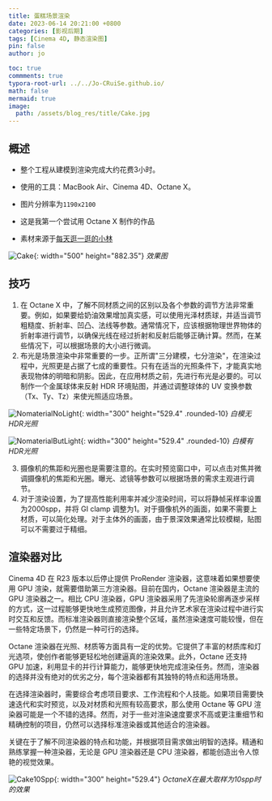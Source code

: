 ```yaml
---
title: 蛋糕场景渲染
date: 2023-06-14 20:21:00 +0800
categories: [影视后期]
tags: [Cinema 4D, 静态渲染图]
pin: false
author: jo

toc: true
commments: true
typora-root-url: ../../Jo-CRuiSe.github.io/
math: false
mermaid: true
image:
  path: /assets/blog_res/title/Cake.jpg
---
```


## 概述

- 整个工程从建模到渲染完成大约花费3小时。

- 使用的工具：MacBook Air、Cinema 4D、Octane X。

- 图片分辨率为`1190x2100`

- 这是我第一个尝试用 Octane X 制作的作品

- 素材来源于[每天逛一逛的小林](https://www.bilibili.com/video/BV1rW4y1R7pc/?spm_id_from=333.337.search-card.all.click&vd_source=27f8535b972612917de0cca10f45313f)

![Cake](/assets/blog_res/2023-06-14-Cake.assets/Cake.jpg){: width="500" height="882.35"}
_效果图_

## 技巧

1. 在 Octane X 中，了解不同材质之间的区别以及各个参数的调节方法非常重要。例如，如果要给奶油效果增加真实感，可以使用光泽材质球，并适当调节粗糙度、折射率、凹凸、法线等参数。通常情况下，应该根据物理世界物体的折射率进行调节，以确保光线在经过折射和反射后能够正确计算。然而，在某些情况下，可以根据场景的大小进行微调。
2. 布光是场景渲染中非常重要的一步。正所谓"三分建模，七分渲染"，在渲染过程中，光照更是占据了七成的重要性。只有在适当的光照条件下，才能真实地表现物体的明暗和阴影。因此，在应用材质之前，先进行布光是必要的。可以制作一个金属球体来反射 HDR 环境贴图，并通过调整球体的 UV 变换参数（Tx、Ty、Tz）来使光照适应场景。

![NomaterialNoLight](/assets/blog_res/2023-06-14-Cake.assets/NomaterialNoLight.jpg){: width="300" height="529.4" .rounded-10}
_白模无HDR光照_

![NomaterialButLight](/assets/blog_res/2023-06-14-Cake.assets/NomaterialButLight.jpg){: width="300" height="529.4" .rounded-10}
_白模有HDR光照_

3. 摄像机的焦距和光圈也是需要注意的。在实时预览窗口中，可以点击对焦并微调摄像机的焦距和光圈。曝光、滤镜等参数可以根据场景的需求主观进行调节。
4. 对于渲染设置，为了提高性能利用率并减少渲染时间，可以将静帧采样率设置为2000spp，并将 GI clamp 调整为1。对于摄像机外的画面，如果不需要上材质，可以简化处理。对于主体外的画面，由于景深效果通常比较模糊，贴图可以不需要过于精细。

## 渲染器对比

Cinema 4D 在 R23 版本以后停止提供 ProRender 渲染器，这意味着如果想要使用 GPU 渲染，就需要借助第三方渲染器。目前在国内，Octane 渲染器是主流的 GPU 渲染器之一。相比 CPU 渲染器，GPU 渲染器采用了先渲染轮廓再逐步采样的方式，这一过程能够更快地生成预览图像，并且允许艺术家在渲染过程中进行实时交互和反馈。而标准渲染器则直接渲染整个区域，虽然渲染速度可能较慢，但在一些特定场景下，仍然是一种可行的选择。

Octane 渲染器在光照、材质等方面具有一定的优势。它提供了丰富的材质库和灯光选项，使创作者能够更轻松地创建逼真的渲染效果。此外，Octane 还支持 GPU 加速，利用显卡的并行计算能力，能够更快地完成渲染任务。然而，渲染器的选择并没有绝对的优劣之分，每个渲染器都有其独特的特点和适用场景。

在选择渲染器时，需要综合考虑项目要求、工作流程和个人技能。如果项目需要快速迭代和实时预览，以及对材质和光照有较高要求，那么使用 Octane 等 GPU 渲染器可能是一个不错的选择。然而，对于一些对渲染速度要求不高或更注重细节和精确控制的项目，仍然可以选择标准渲染器或其他适合的渲染器。

关键在于了解不同渲染器的特点和功能，并根据项目需求做出明智的选择。精通和熟练掌握一种渲染器，无论是 GPU 渲染器还是 CPU 渲染器，都能创造出令人惊艳的视觉效果。

![Cake10Spp](/assets/blog_res/2023-06-14-Cake.assets/Cake10Spp.jpg){: width="300" height="529.4"}
_OctaneX在最大取样为10spp时的效果_
